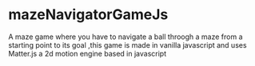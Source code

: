 # mazeNavigatorGameJs
A  maze game where you have to navigate a ball throogh a maze from a starting point to its goal ,this game is made in vanilla javascript and uses Matter.js a 2d motion engine based in javascript
